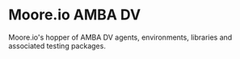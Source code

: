 # Moore.io AMBA DV
Moore.io's hopper of AMBA DV agents, environments, libraries and associated testing packages.
